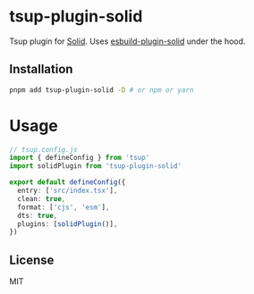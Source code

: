 # tsup-plugin-solid

Tsup plugin for [Solid](https://github.com/solidjs/solid). Uses [esbuild-plugin-solid](https://github.com/amoutonbrady/esbuild-plugin-solid) under the hood.

## Installation

```bash
pnpm add tsup-plugin-solid -D # or npm or yarn
```

# Usage

```ts
// tsup.config.js
import { defineConfig } from 'tsup'
import solidPlugin from 'tsup-plugin-solid'

export default defineConfig({
  entry: ['src/index.tsx'],
  clean: true,
  format: ['cjs', 'esm'],
  dts: true,
  plugins: [solidPlugin()],
})
```

## License

MIT